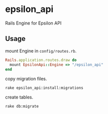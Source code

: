 # epsilon_api
Rails Engine for Epsilon API

## Usage
mount Engine in `config/routes.rb`.
```ruby
Rails.application.routes.draw do
  mount EpsilonApi::Engine => "/epsilon_api"
end
```

copy migration files.
```
rake epsilon_api:install:migrations
```

create tables.
```
rake db:migrate
```
